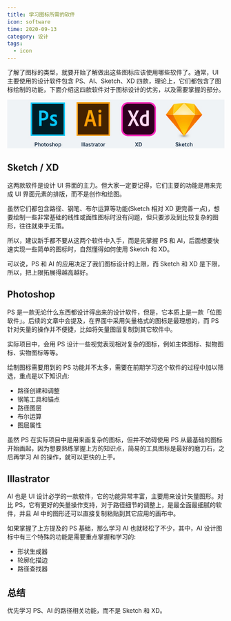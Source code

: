 ```yaml
---
title: 学习图标所需的软件
icon: software
time: 2020-09-13
category: 设计
tags:
  - icon
---
```


了解了图标的类型，就要开始了解做出这些图标应该使用哪些软件了。通常，UI 主要使用的设计软件包含 PS、AI、Sketch、XD 四款，理论上，它们都包含了图标绘制的功能，下面介绍这四款软件对于图标设计的优劣，以及需要掌握的部分。

<!-- more -->

![使用软件](./assets/software.jpg)

## Sketch / XD

这两款软件是设计 UI 界面的主力。但大家一定要记得，它们主要的功能是用来完成 UI 界面元素的排版，而不是创作和绘图。

虽然它们都包含路径、钢笔、布尔运算等功能(Sketch 相对 XD 更完善一点)，想要绘制一些非常基础的线性或面性图标时没有问题，但只要涉及到比较复杂的图形，往往就束手无策。

所以，建议新手都不要从这两个软件中入手，而是先掌握 PS 和 AI，后面想要快速实现一些简单的图标时，自然懂得如何使用 Sketch 和 XD。

可以说，PS 和 AI 的应用决定了我们图标设计的上限，而 Sketch 和 XD 是下限，所以，把上限拓展得越高越好。

## Photoshop

PS 是一款无论什么东西都设计得出来的设计软件，但是，它本质上是一款「位图软件」。后续的文章中会提及，在界面中采用矢量格式的图标是最理想的，而 PS 针对矢量的操作并不便捷，比如将矢量图层复制到其它软件中。

实际项目中，会用 PS 设计一些视觉表现相对复杂的图标，例如主体图标、拟物图标、实物图标等等。

绘制图标需要用到的 PS 功能并不太多，需要在前期学习这个软件的过程中加以筛选，重点是以下知识点:

- 路径创建和调整
- 钢笔工具和锚点
- 路径图层
- 布尔运算
- 图层属性

虽然 PS 在实际项目中是用来画复杂的图标，但并不妨碍使用 PS 从最基础的图标开始画起，因为想要熟练掌握上方的知识点，简易的工具图标是最好的磨刀石，之后再学习 AI 的操作，就可以更快的上手。

## Illastrator

AI 也是 UI 设计必学的一款软件，它的功能异常丰富，主要用来设计矢量图形。对比 PS，它有更好的矢量操作支持，对于路径细节的调整上，是最全面最细腻的软件，并且 AI 中的图形还可以直接复制粘贴到其它应用的画布中。

如果掌握了上方提及的 PS 基础，那么学习 AI 也就轻松了不少，其中，AI 设计图标中有三个特殊的功能是需要重点掌握和学习的:

- 形状生成器
- 轮廓化描边
- 路径查找器

## 总结

优先学习 PS、AI 的路径相关功能，而不是 Sketch 和 XD。
